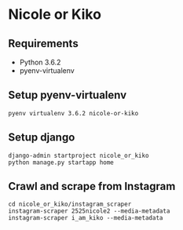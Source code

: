 # Nicole or Kiko

## Requirements

- Python 3.6.2
- pyenv-virtualenv

## Setup pyenv-virtualenv

``` shell
pyenv virtualenv 3.6.2 nicole-or-kiko
```

## Setup django

``` shell
django-admin startproject nicole_or_kiko
python manage.py startapp home
```

## Crawl and scrape from Instagram

``` shell
cd nicole_or_kiko/instagram_scraper
instagram-scraper 2525nicole2 --media-metadata
instagram-scraper i_am_kiko --media-metadata
```
